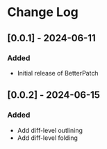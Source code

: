 # Change Log

## [0.0.1] - 2024-06-11

### Added

- Initial release of BetterPatch

## [0.0.2] - 2024-06-15

### Added

- Add diff-level outlining
- Add diff-level folding
